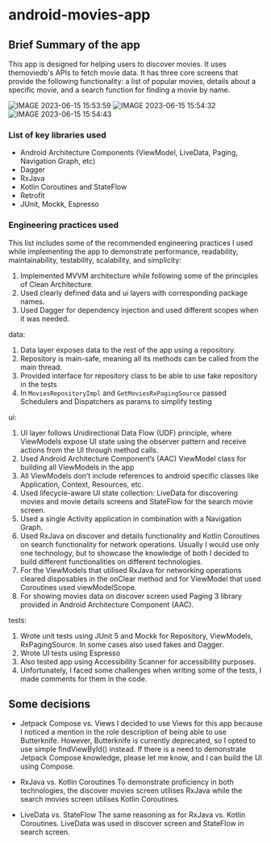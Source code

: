 # android-movies-app

## Brief Summary of the app

This app is designed for helping users to discover movies. It uses themoviedb's APIs to fetch movie data. It has three core screens that provide the following functionality: a list of popular movies, details about a specific movie, and a search function for finding a movie by name. 

![IMAGE 2023-06-15 15:53:59](https://github.com/octoberv29/android-movies-app/assets/47453811/06000f72-c8ce-4c0f-962b-97d7043b83a5)
![IMAGE 2023-06-15 15:54:32](https://github.com/octoberv29/android-movies-app/assets/47453811/f011bac9-674a-4ece-95b6-f1348e1dea56)
![IMAGE 2023-06-15 15:54:43](https://github.com/octoberv29/android-movies-app/assets/47453811/e0027a2a-e226-44fb-b5a1-59fe77b0c418)


### List of key libraries used

- Android Architecture Components (ViewModel, LiveData, Paging, Navigation Graph, etc)
- Dagger
- RxJava
- Kotlin Coroutines and StateFlow
- Retrofit
- JUnit, Mockk, Espresso

### Engineering practices used

This list includes some of the recommended engineering practices I used while implementing the app to demonstrate performance, readability, maintainability, testability, scalability, and simplicity:

1. Implemented MVVM architecture while following some of the  principles of Clean Architecture.
2. Used clearly defined data and ui layers with corresponding package names.
3. Used Dagger for dependency injection and used different scopes when it was needed.

data:

1. Data layer exposes data to the rest of the app using a repository.
2. Repository is main-safe, meaning all its methods can be called from the main thread.
3. Provided interface for repository class to be able to use fake repository in the tests
4. In `MoviesRepositoryImpl` and `GetMoviesRxPagingSource` passed Schedulers and Dispatchers as params to simplify testing

ui:

1. UI layer follows Unidirectional Data Flow (UDF) principle, where ViewModels expose UI state using the observer pattern and receive actions from the UI through method calls.
2. Used Android Architecture Component’s (AAC) ViewModel class for building all ViewModels in the app
3. All ViewModels don’t include references to android specific classes like Application, Context, Resources, etc.
4. Used lifecycle-aware UI state collection: LiveData for discovering movies and movie details screens and StateFlow for the search movie screen.
5. Used a single Activity application in combination with a Navigation Graph.
6. Used RxJava on discover and details functionality and Kotlin Coroutines on search functionality for network operations. Usually I would use only one technology, but to showcase the knowledge of both I decided to build different functionalities on different technologies.
7. For the ViewModels that utilised RxJava for networking operations cleared disposables in the onClear method and for ViewModel that used Coroutines used viewModelScope.
8. For showing movies data on discover screen used Paging 3 library provided in Android Architecture Component (AAC).

tests:

1. Wrote unit tests using JUnit 5 and Mockk for Repository, ViewModels, RxPagingSource. In some cases also used fakes and Dagger.
2. Wrote UI tests using Espresso
3. Also tested app using Accessibility Scanner for accessibility purposes.
4. Unfortunately, I faced some challenges when writing some of the tests, I made comments for them in the code.

## Some decisions

* Jetpack Compose vs. Views
  I decided to use Views for this app because I noticed a mention in the role description of being able to use Butterknife. However, Butterknife is currently deprecated, so I opted to use simple findViewById() instead. If there is a need to demonstrate Jetpack Compose knowledge, please let me know, and I can build the UI using Compose.

* RxJava vs. Kotlin Coroutines
  To demonstrate proficiency in both technologies, the discover movies screen utilises RxJava while the search movies screen utilises Kotlin Coroutines.

* LiveData vs. StateFlow
  The same reasoning as for RxJava vs. Kotlin Coroutines. LiveData was used in discover screen and StateFlow in search screen.
